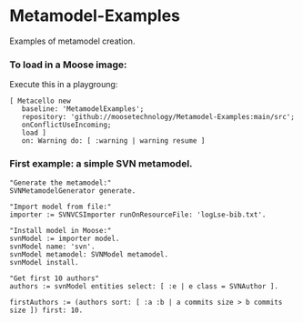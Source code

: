 # Metamodel-Examples

Examples of metamodel creation.

### To load in a Moose image: 
Execute this in a playgroung: 
```Smalltalk
[ Metacello new
   baseline: 'MetamodelExamples';
   repository: 'github://moosetechnology/Metamodel-Examples:main/src';
   onConflictUseIncoming;
   load ]
   on: Warning do: [ :warning | warning resume ]
```

### First example: a simple SVN metamodel.

```Smalltalk
"Generate the metamodel:"
SVNMetamodelGenerator generate.

"Import model from file:"
importer := SVNVCSImporter runOnResourceFile: 'logLse-bib.txt'.

"Install model in Moose:"
svnModel := importer model.
svnModel name: 'svn'.
svnModel metamodel: SVNModel metamodel. 
svnModel install.

"Get first 10 authors"
authors := svnModel entities select: [ :e | e class = SVNAuthor ].

firstAuthors := (authors sort: [ :a :b | a commits size > b commits size ]) first: 10.
